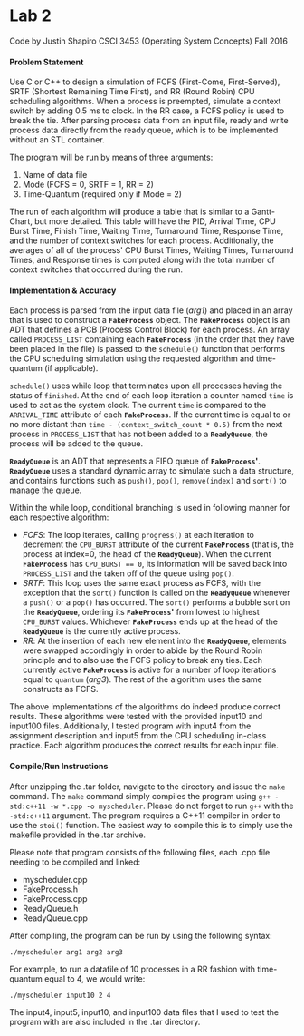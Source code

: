 Lab 2
=====
Code by Justin Shapiro
CSCI 3453 (Operating System Concepts)
Fall 2016

#### Problem Statement ####

Use C or C++ to design a simulation of FCFS (First-Come, First-Served), SRTF (Shortest Remaining Time First), and RR (Round Robin) CPU scheduling algorithms. When a process is preempted, simulate a context switch by adding 0.5 ms to clock. In the RR case, a FCFS policy is used to break the tie. After parsing process data from an input file, ready and write process data directly from the ready queue, which is to be implemented without an STL container. 

The program will be run by means of three arguments: 

 1. Name of data file
 2. Mode (FCFS = 0, SRTF = 1, RR = 2)
 3. Time-Quantum (required only if Mode = 2)

The run of each algorithm will produce a table that is similar to a Gantt-Chart, but more detailed. This table will have the PID, Arrival Time, CPU Burst Time, Finish Time, Waiting Time, Turnaround Time, Response Time, and the number of context switches for each process. Additionally, the averages of all of the process' CPU Burst Times, Waiting Times, Turnaround Times, and Response times is computed along with the total number of context switches that occurred during the run.

#### Implementation & Accuracy ####
Each process is parsed from the input data file (*arg1*) and placed in an array that is used to construct a **`FakeProcess`** object. The **`FakeProcess`** object is an ADT that defines a PCB (Process Control Block) for each process. An array called `PROCESS_LIST` containing each **`FakeProcess`** (in the order that they have been placed in the file) is passed to the `schedule()` function that performs the CPU scheduling simulation using the requested algorithm and time-quantum (if applicable). 

`schedule()` uses while loop that terminates upon all processes having the status of `finished`. At the end of each loop iteration a counter named `time` is used to act as the system clock. The current `time` is compared to the `ARRIVAL_TIME` attribute of each **`FakeProcess`**. If the current time is equal to or no more distant than `time - (context_switch_count * 0.5)` from the next process in `PROCESS_LIST` that has not been added to a **`ReadyQueue`**, the process will be added to the queue.

**`ReadyQueue`** is an ADT that represents a FIFO queue of **`FakeProcess`'**.  **`ReadyQueue`** uses a standard dynamic array to simulate such a data structure, and contains functions such as `push()`, `pop()`, `remove(index)` and `sort()` to manage the queue.

 Within the while loop, conditional branching is used in following manner for each respective algorithm:

 - *FCFS*: The loop iterates, calling `progress()` at each iteration to decrement the `CPU_BURST` attribute of the current **`FakeProcess`** (that is, the process at index=0, the head of the **`ReadyQueue`**). When the current **`FakeProcess`** has `CPU_BURST == 0`, its information will be saved back into `PROCESS_LIST` and the taken off of the queue using `pop()`.
 - *SRTF*: This loop uses the same exact process as FCFS, with the exception that the `sort()` function is called on the **`ReadyQueue`** whenever a `push()` or a `pop()` has occurred. The `sort()` performs a bubble sort on the **`ReadyQueue`**, ordering its **`FakeProcess`'** from lowest to highest `CPU_BURST` values. Whichever **`FakeProcess`** ends up at the head of the **`ReadyQueue`** is the currently active process.
 - *RR*: At the insertion of each new element into the **`ReadyQueue`**, elements were swapped accordingly in order to abide by the Round Robin principle and to also use the FCFS policy to break any ties. Each currently active **`FakeProcess`** is active for a number of loop iterations equal to `quantum` (*arg3*). The rest of the algorithm uses the same constructs as FCFS.

The above implementations of the algorithms do indeed produce correct results. These algorithms were tested with the provided input10 and input100 files. Additionally, I tested program with input4 from the assignment description and input5 from the CPU scheduling in-class practice. Each algorithm produces the correct results for each input file.

#### Compile/Run Instructions ####
After unzipping the .tar folder, navigate to the directory and issue the `make` command. The `make` command simply compiles the program using `g++ -std:c++11 -w *.cpp -o myscheduler`. Please do not forget to run `g++` with the `-std:c++11` argument. The program requires a C++11 compiler in order to use the `stoi()` function. The easiest way to compile this is to simply use the makefile provided in the .tar archive.

Please note that program consists of the following files, each .cpp file needing to be compiled and linked:

 - myscheduler.cpp
 - FakeProcess.h
 - FakeProcess.cpp
 - ReadyQueue.h
 - ReadyQueue.cpp

After compiling, the program can be run by using the following syntax:

    ./myscheduler arg1 arg2 arg3
For example, to run a datafile of 10 processes in a RR fashion with time-quantum equal to 4, we would write:

    ./myscheduler input10 2 4

The input4, input5, input10, and input100 data files that I used to test the program with are also included in the .tar directory.


